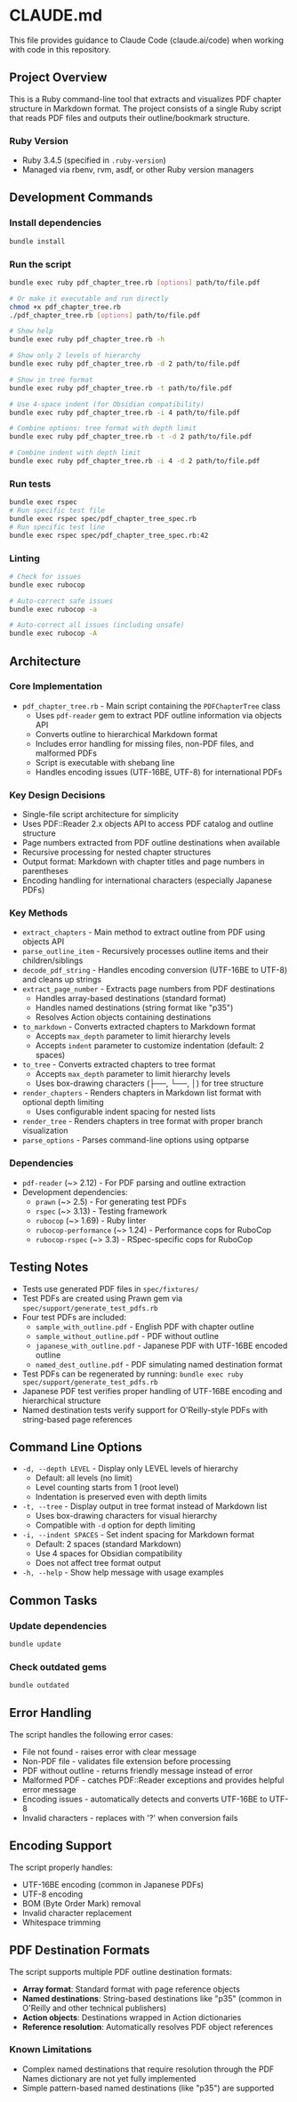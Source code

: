 # CLAUDE.md

This file provides guidance to Claude Code (claude.ai/code) when working with code in this repository.

## Project Overview

This is a Ruby command-line tool that extracts and visualizes PDF chapter structure in Markdown format. The project consists of a single Ruby script that reads PDF files and outputs their outline/bookmark structure.

### Ruby Version
- Ruby 3.4.5 (specified in `.ruby-version`)
- Managed via rbenv, rvm, asdf, or other Ruby version managers

## Development Commands

### Install dependencies
```bash
bundle install
```

### Run the script
```bash
bundle exec ruby pdf_chapter_tree.rb [options] path/to/file.pdf

# Or make it executable and run directly
chmod +x pdf_chapter_tree.rb
./pdf_chapter_tree.rb [options] path/to/file.pdf

# Show help
bundle exec ruby pdf_chapter_tree.rb -h

# Show only 2 levels of hierarchy
bundle exec ruby pdf_chapter_tree.rb -d 2 path/to/file.pdf

# Show in tree format
bundle exec ruby pdf_chapter_tree.rb -t path/to/file.pdf

# Use 4-space indent (for Obsidian compatibility)
bundle exec ruby pdf_chapter_tree.rb -i 4 path/to/file.pdf

# Combine options: tree format with depth limit
bundle exec ruby pdf_chapter_tree.rb -t -d 2 path/to/file.pdf

# Combine indent with depth limit
bundle exec ruby pdf_chapter_tree.rb -i 4 -d 2 path/to/file.pdf
```

### Run tests
```bash
bundle exec rspec
# Run specific test file
bundle exec rspec spec/pdf_chapter_tree_spec.rb
# Run specific test line
bundle exec rspec spec/pdf_chapter_tree_spec.rb:42
```

### Linting
```bash
# Check for issues
bundle exec rubocop

# Auto-correct safe issues
bundle exec rubocop -a

# Auto-correct all issues (including unsafe)
bundle exec rubocop -A
```

## Architecture

### Core Implementation
- `pdf_chapter_tree.rb` - Main script containing the `PDFChapterTree` class
  - Uses `pdf-reader` gem to extract PDF outline information via objects API
  - Converts outline to hierarchical Markdown format
  - Includes error handling for missing files, non-PDF files, and malformed PDFs
  - Script is executable with shebang line
  - Handles encoding issues (UTF-16BE, UTF-8) for international PDFs

### Key Design Decisions
- Single-file script architecture for simplicity
- Uses PDF::Reader 2.x objects API to access PDF catalog and outline structure
- Page numbers extracted from PDF outline destinations when available
- Recursive processing for nested chapter structures
- Output format: Markdown with chapter titles and page numbers in parentheses
- Encoding handling for international characters (especially Japanese PDFs)

### Key Methods
- `extract_chapters` - Main method to extract outline from PDF using objects API
- `parse_outline_item` - Recursively processes outline items and their children/siblings
- `decode_pdf_string` - Handles encoding conversion (UTF-16BE to UTF-8) and cleans up strings
- `extract_page_number` - Extracts page numbers from PDF destinations
  - Handles array-based destinations (standard format)
  - Handles named destinations (string format like "p35")
  - Resolves Action objects containing destinations
- `to_markdown` - Converts extracted chapters to Markdown format
  - Accepts `max_depth` parameter to limit hierarchy levels
  - Accepts `indent` parameter to customize indentation (default: 2 spaces)
- `to_tree` - Converts extracted chapters to tree format
  - Accepts `max_depth` parameter to limit hierarchy levels
  - Uses box-drawing characters (├──, └──, │) for tree structure
- `render_chapters` - Renders chapters in Markdown list format with optional depth limiting
  - Uses configurable indent spacing for nested lists
- `render_tree` - Renders chapters in tree format with proper branch visualization
- `parse_options` - Parses command-line options using optparse

### Dependencies
- `pdf-reader` (~> 2.12) - For PDF parsing and outline extraction
- Development dependencies:
  - `prawn` (~> 2.5) - For generating test PDFs
  - `rspec` (~> 3.13) - Testing framework
  - `rubocop` (~> 1.69) - Ruby linter
  - `rubocop-performance` (~> 1.24) - Performance cops for RuboCop
  - `rubocop-rspec` (~> 3.3) - RSpec-specific cops for RuboCop

## Testing Notes

- Tests use generated PDF files in `spec/fixtures/`
- Test PDFs are created using Prawn gem via `spec/support/generate_test_pdfs.rb`
- Four test PDFs are included:
  - `sample_with_outline.pdf` - English PDF with chapter outline
  - `sample_without_outline.pdf` - PDF without outline
  - `japanese_with_outline.pdf` - Japanese PDF with UTF-16BE encoded outline
  - `named_dest_outline.pdf` - PDF simulating named destination format
- Test PDFs can be regenerated by running: `bundle exec ruby spec/support/generate_test_pdfs.rb`
- Japanese PDF test verifies proper handling of UTF-16BE encoding and hierarchical structure
- Named destination tests verify support for O'Reilly-style PDFs with string-based page references

## Command Line Options

- `-d, --depth LEVEL` - Display only LEVEL levels of hierarchy
  - Default: all levels (no limit)
  - Level counting starts from 1 (root level)
  - Indentation is preserved even with depth limits
- `-t, --tree` - Display output in tree format instead of Markdown list
  - Uses box-drawing characters for visual hierarchy
  - Compatible with `-d` option for depth limiting
- `-i, --indent SPACES` - Set indent spacing for Markdown format
  - Default: 2 spaces (standard Markdown)
  - Use 4 spaces for Obsidian compatibility
  - Does not affect tree format output
- `-h, --help` - Show help message with usage examples

## Common Tasks

### Update dependencies
```bash
bundle update
```

### Check outdated gems
```bash
bundle outdated
```

## Error Handling

The script handles the following error cases:
- File not found - raises error with clear message
- Non-PDF file - validates file extension before processing
- PDF without outline - returns friendly message instead of error
- Malformed PDF - catches PDF::Reader exceptions and provides helpful error message
- Encoding issues - automatically detects and converts UTF-16BE to UTF-8
- Invalid characters - replaces with '?' when conversion fails

## Encoding Support

The script properly handles:
- UTF-16BE encoding (common in Japanese PDFs)
- UTF-8 encoding
- BOM (Byte Order Mark) removal
- Invalid character replacement
- Whitespace trimming

## PDF Destination Formats

The script supports multiple PDF outline destination formats:
- **Array format**: Standard format with page reference objects
- **Named destinations**: String-based destinations like "p35" (common in O'Reilly and other technical publishers)
- **Action objects**: Destinations wrapped in Action dictionaries
- **Reference resolution**: Automatically resolves PDF object references

### Known Limitations
- Complex named destinations that require resolution through the PDF Names dictionary are not yet fully implemented
- Simple pattern-based named destinations (like "p35") are supported
